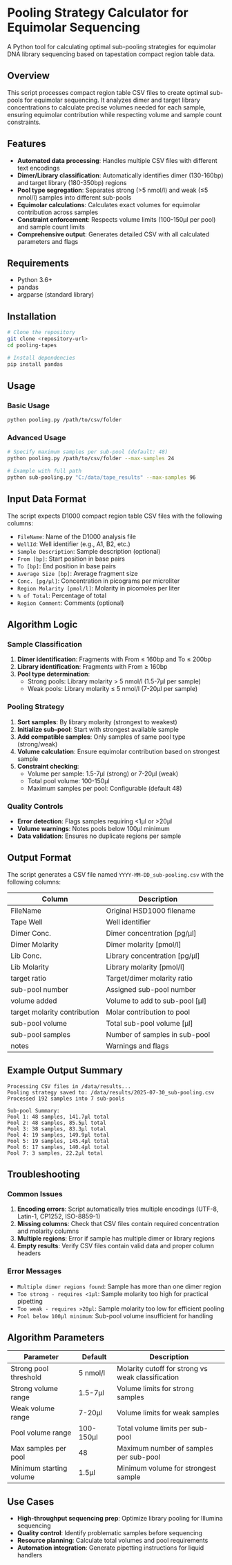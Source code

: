 # Pooling Strategy Calculator for Equimolar Sequencing

A Python tool for calculating optimal sub-pooling strategies for equimolar DNA library sequencing based on tapestation compact region table data.

## Overview

This script processes compact region table CSV files to create optimal sub-pools for equimolar sequencing. It analyzes dimer and target library concentrations to calculate precise volumes needed for each sample, ensuring equimolar contribution while respecting volume and sample count constraints.

## Features

- **Automated data processing**: Handles multiple CSV files with different text encodings
- **Dimer/Library classification**: Automatically identifies dimer (130-160bp) and target library (180-350bp) regions
- **Pool type segregation**: Separates strong (>5 nmol/l) and weak (≤5 nmol/l) samples into different sub-pools
- **Equimolar calculations**: Calculates exact volumes for equimolar contribution across samples
- **Constraint enforcement**: Respects volume limits (100-150μl per pool) and sample count limits
- **Comprehensive output**: Generates detailed CSV with all calculated parameters and flags

## Requirements

- Python 3.6+
- pandas
- argparse (standard library)

## Installation

```bash
# Clone the repository
git clone <repository-url>
cd pooling-tapes

# Install dependencies
pip install pandas
```

## Usage

### Basic Usage

```bash
python pooling.py /path/to/csv/folder
```

### Advanced Usage

```bash
# Specify maximum samples per sub-pool (default: 48)
python pooling.py /path/to/csv/folder --max-samples 24

# Example with full path
python sub-pooling.py "C:/data/tape_results" --max-samples 96
```

## Input Data Format

The script expects D1000 compact region table CSV files with the following columns:

- `FileName`: Name of the D1000 analysis file
- `WellId`: Well identifier (e.g., A1, B2, etc.)
- `Sample Description`: Sample description (optional)
- `From [bp]`: Start position in base pairs
- `To [bp]`: End position in base pairs
- `Average Size [bp]`: Average fragment size
- `Conc. [pg/μl]`: Concentration in picograms per microliter
- `Region Molarity [pmol/l]`: Molarity in picomoles per liter
- `% of Total`: Percentage of total
- `Region Comment`: Comments (optional)

## Algorithm Logic

### Sample Classification

1. **Dimer identification**: Fragments with From ≤ 160bp and To ≤ 200bp
2. **Library identification**: Fragments with From ≥ 160bp
3. **Pool type determination**: 
   - Strong pools: Library molarity > 5 nmol/l (1.5-7μl per sample)
   - Weak pools: Library molarity ≤ 5 nmol/l (7-20μl per sample)

### Pooling Strategy

1. **Sort samples**: By library molarity (strongest to weakest)
2. **Initialize sub-pool**: Start with strongest available sample
3. **Add compatible samples**: Only samples of same pool type (strong/weak)
4. **Volume calculation**: Ensure equimolar contribution based on strongest sample
5. **Constraint checking**:
   - Volume per sample: 1.5-7μl (strong) or 7-20μl (weak)
   - Total pool volume: 100-150μl
   - Maximum samples per pool: Configurable (default 48)

### Quality Controls

- **Error detection**: Flags samples requiring <1μl or >20μl
- **Volume warnings**: Notes pools below 100μl minimum
- **Data validation**: Ensures no duplicate regions per sample

## Output Format

The script generates a CSV file named `YYYY-MM-DD_sub-pooling.csv` with the following columns:

| Column | Description |
|--------|-------------|
| FileName | Original HSD1000 filename |
| Tape Well | Well identifier |
| Dimer Conc. | Dimer concentration [pg/μl] |
| Dimer Molarity | Dimer molarity [pmol/l] |
| Lib Conc. | Library concentration [pg/μl] |
| Lib Molarity | Library molarity [pmol/l] |
| target ratio | Target/dimer molarity ratio |
| sub-pool number | Assigned sub-pool number |
| volume added | Volume to add to sub-pool [μl] |
| target molarity contribution | Molar contribution to pool |
| sub-pool volume | Total sub-pool volume [μl] |
| sub-pool samples | Number of samples in sub-pool |
| notes | Warnings and flags |

## Example Output Summary

```
Processing CSV files in /data/results...
Pooling strategy saved to: /data/results/2025-07-30_sub-pooling.csv
Processed 192 samples into 7 sub-pools

Sub-pool Summary:
Pool 1: 48 samples, 141.7μl total
Pool 2: 48 samples, 85.5μl total
Pool 3: 38 samples, 83.3μl total
Pool 4: 19 samples, 149.9μl total
Pool 5: 19 samples, 145.4μl total
Pool 6: 17 samples, 140.4μl total
Pool 7: 3 samples, 22.2μl total
```

## Troubleshooting

### Common Issues

1. **Encoding errors**: Script automatically tries multiple encodings (UTF-8, Latin-1, CP1252, ISO-8859-1)
2. **Missing columns**: Check that CSV files contain required concentration and molarity columns
3. **Multiple regions**: Error if sample has multiple dimer or library regions
4. **Empty results**: Verify CSV files contain valid data and proper column headers

### Error Messages

- `Multiple dimer regions found`: Sample has more than one dimer region
- `Too strong - requires <1μl`: Sample molarity too high for practical pipetting
- `Too weak - requires >20μl`: Sample molarity too low for efficient pooling
- `Pool below 100μl minimum`: Sub-pool volume insufficient for handling

## Algorithm Parameters

| Parameter | Default | Description |
|-----------|---------|-------------|
| Strong pool threshold | 5 nmol/l | Molarity cutoff for strong vs weak classification |
| Strong volume range | 1.5-7μl | Volume limits for strong samples |
| Weak volume range | 7-20μl | Volume limits for weak samples |
| Pool volume range | 100-150μl | Total volume limits per sub-pool |
| Max samples per pool | 48 | Maximum number of samples per sub-pool |
| Minimum starting volume | 1.5μl | Minimum volume for strongest sample |

## Use Cases

- **High-throughput sequencing prep**: Optimize library pooling for Illumina sequencing
- **Quality control**: Identify problematic samples before sequencing
- **Resource planning**: Calculate total volumes and pool requirements
- **Automation integration**: Generate pipetting instructions for liquid handlers
